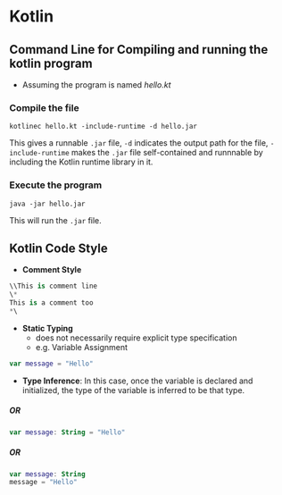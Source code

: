 # Kotlin
## Command Line for Compiling and running the kotlin program
- Assuming the program is named _hello.kt_
### Compile the file
```shell
kotlinec hello.kt -include-runtime -d hello.jar
```
This gives a runnable `.jar` file, `-d` indicates the output path for the file, `-include-runtime` makes the `.jar` file self-contained and runnnable by including the Kotlin runtime library in it.
### Execute the program
```shell
java -jar hello.jar
```
This will run the `.jar` file.

## Kotlin Code Style
- **Comment Style**
```kotlin
\\This is comment line
\*
This is a comment too
*\
```
- **Static Typing**
   - does not necessarily require explicit type specification
   - e.g. Variable Assignment
 ```kotlin
 var message = "Hello"
 ```
   - **Type Inference**: In this case, once the variable is declared and initialized, the type of the variable is inferred to be that type.
 ##### OR
 ```kotlin
 var message: String = "Hello"
 ```
 ##### OR
  ```kotlin
 var message: String
 message = "Hello"
 ```
